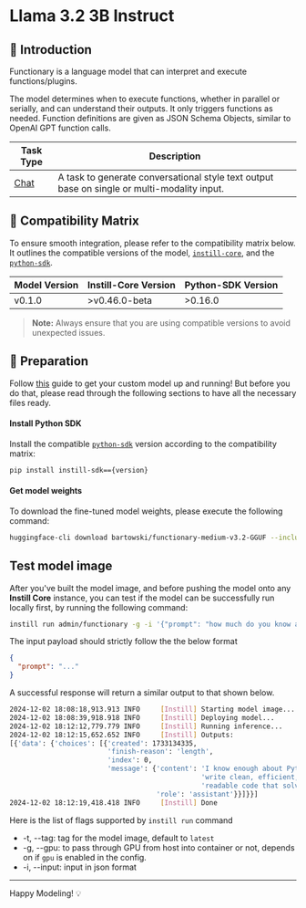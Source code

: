 # Llama 3.2 3B Instruct

## 📖 Introduction

Functionary is a language model that can interpret and execute functions/plugins.

The model determines when to execute functions, whether in parallel or serially, and can understand their outputs. It only triggers functions as needed. Function definitions are given as JSON Schema Objects, similar to OpenAI GPT function calls.

| Task Type                                                | Description                                                                                 |
| -------------------------------------------------------- | ------------------------------------------------------------------------------------------- |
| [Chat](https://www.instill.tech/docs/model/ai-task#chat) | A task to generate conversational style text output base on single or multi-modality input. |

## 🔄 Compatibility Matrix

To ensure smooth integration, please refer to the compatibility matrix below. It outlines the compatible versions of the model, [`instill-core`](https://github.com/instill-ai/instill-core), and the [`python-sdk`](https://github.com/instill-ai/python-sdk).

| Model Version | Instill-Core Version | Python-SDK Version |
| ------------- | -------------------- | ------------------ |
| v0.1.0        | >v0.46.0-beta        | >0.16.0            |

> **Note:** Always ensure that you are using compatible versions to avoid unexpected issues.

## 🚀 Preparation

Follow [this](../README.md) guide to get your custom model up and running! But before you do that, please read through the following sections to have all the necessary files ready.

#### Install Python SDK

Install the compatible [`python-sdk`](https://github.com/instill-ai/python-sdk) version according to the compatibility matrix:

```bash
pip install instill-sdk=={version}
```

#### Get model weights

To download the fine-tuned model weights, please execute the following command:

```bash
huggingface-cli download bartowski/functionary-medium-v3.2-GGUF --include "functionary-medium-v3.2-Q6_K_L.gguf" --local-dir ./
```

## Test model image

After you've built the model image, and before pushing the model onto any **Instill Core** instance, you can test if the model can be successfully run locally first, by running the following command:

```bash
instill run admin/functionary -g -i '{"prompt": "how much do you know about python? summarize in one line"}'
```

The input payload should strictly follow the the below format

```json
{
  "prompt": "..."
}
```

A successful response will return a similar output to that shown below.

```bash
2024-12-02 18:08:18,913.913 INFO     [Instill] Starting model image...
2024-12-02 18:08:39,918.918 INFO     [Instill] Deploying model...
2024-12-02 18:12:12,779.779 INFO     [Instill] Running inference...
2024-12-02 18:12:15,652.652 INFO     [Instill] Outputs:
[{'data': {'choices': [{'created': 1733134335,
                        'finish-reason': 'length',
                        'index': 0,
                        'message': {'content': 'I know enough about Python to '
                                               'write clean, efficient, and '
                                               'readable code that solves',
                                    'role': 'assistant'}}]}}]
2024-12-02 18:12:19,418.418 INFO     [Instill] Done
```

Here is the list of flags supported by `instill run` command

- -t, --tag: tag for the model image, default to `latest`
- -g, --gpu: to pass through GPU from host into container or not, depends on if `gpu` is enabled in the config.
- -i, --input: input in json format

---

Happy Modeling! 💡
